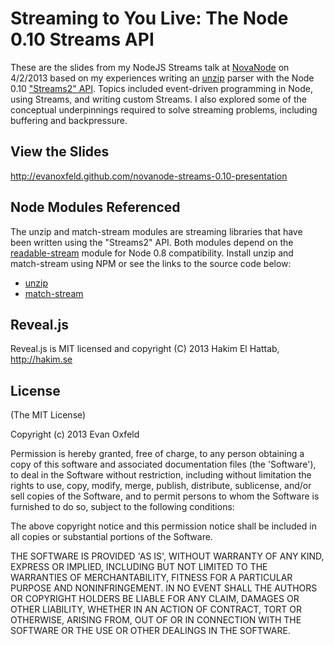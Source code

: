 # Streaming to You Live: The Node 0.10 Streams API

These are the slides from my NodeJS Streams talk at
[NovaNode](http://www.meetup.com/Nova-Node/) on 4/2/2013 based on my
experiences writing an [unzip](https://github.com/nearinfinity/node-unzip)
parser with the Node 0.10
["Streams2" API](http://blog.nodejs.org/2012/12/20/streams2/). Topics
included event-driven programming in Node, using Streams, and writing
custom Streams. I also explored some of the conceptual underpinnings
required to solve streaming problems, including buffering and
backpressure.

## View the Slides

http://evanoxfeld.github.com/novanode-streams-0.10-presentation

## Node Modules Referenced
The unzip and match-stream modules are streaming libraries that have
been written using the "Streams2" API. Both modules depend on the
[readable-stream](https://github.com/isaacs/readable-stream) module for
Node 0.8 compatibility. Install unzip and match-stream using NPM or see
the links to the source code below:

* [unzip](https://github.com/nearinfinity/node-unzip)
* [match-stream](https://github.com/EvanOxfeld/match-stream)

## Reveal.js

Reveal.js is MIT licensed and copyright (C) 2013 Hakim El Hattab, http://hakim.se

## License

(The MIT License)

Copyright (c) 2013 Evan Oxfeld

Permission is hereby granted, free of charge, to any person obtaining
a copy of this software and associated documentation files (the
'Software'), to deal in the Software without restriction, including
without limitation the rights to use, copy, modify, merge, publish,
distribute, sublicense, and/or sell copies of the Software, and to
permit persons to whom the Software is furnished to do so, subject to
the following conditions:

The above copyright notice and this permission notice shall be
included in all copies or substantial portions of the Software.

THE SOFTWARE IS PROVIDED 'AS IS', WITHOUT WARRANTY OF ANY KIND,
EXPRESS OR IMPLIED, INCLUDING BUT NOT LIMITED TO THE WARRANTIES OF
MERCHANTABILITY, FITNESS FOR A PARTICULAR PURPOSE AND NONINFRINGEMENT.
IN NO EVENT SHALL THE AUTHORS OR COPYRIGHT HOLDERS BE LIABLE FOR ANY
CLAIM, DAMAGES OR OTHER LIABILITY, WHETHER IN AN ACTION OF CONTRACT,
TORT OR OTHERWISE, ARISING FROM, OUT OF OR IN CONNECTION WITH THE
SOFTWARE OR THE USE OR OTHER DEALINGS IN THE SOFTWARE.
